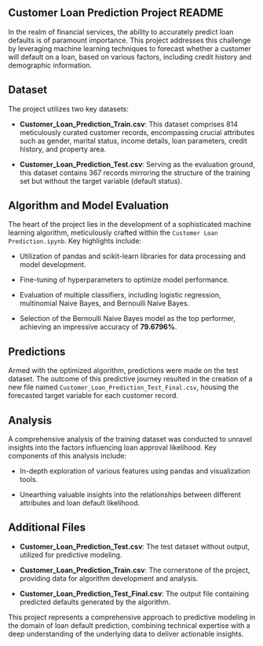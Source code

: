 ## Customer Loan Prediction Project README

In the realm of financial services, the ability to accurately predict loan defaults is of paramount importance. This project addresses this challenge by leveraging machine learning techniques to forecast whether a customer will default on a loan, based on various factors, including credit history and demographic information.

## Dataset

The project utilizes two key datasets:

- **Customer_Loan_Prediction_Train.csv**: This dataset comprises 814 meticulously curated customer records, encompassing crucial attributes such as gender, marital status, income details, loan parameters, credit history, and property area.

- **Customer_Loan_Prediction_Test.csv**: Serving as the evaluation ground, this dataset contains 367 records mirroring the structure of the training set but without the target variable (default status).

## Algorithm and Model Evaluation

The heart of the project lies in the development of a sophisticated machine learning algorithm, meticulously crafted within the `Customer Loan Prediction.ipynb`. Key highlights include:

- Utilization of pandas and scikit-learn libraries for data processing and model development.

- Fine-tuning of hyperparameters to optimize model performance.

- Evaluation of multiple classifiers, including logistic regression, multinomial Naive Bayes, and Bernoulli Naive Bayes.

- Selection of the Bernoulli Naive Bayes model as the top performer, achieving an impressive accuracy of **79.6796%**.

## Predictions

Armed with the optimized algorithm, predictions were made on the test dataset. The outcome of this predictive journey resulted in the creation of a new file named `Customer_Loan_Prediction_Test_Final.csv`, housing the forecasted target variable for each customer record.

## Analysis

A comprehensive analysis of the training dataset was conducted to unravel insights into the factors influencing loan approval likelihood. Key components of this analysis include:

- In-depth exploration of various features using pandas and visualization tools.

- Unearthing valuable insights into the relationships between different attributes and loan default likelihood.

## Additional Files

- **Customer_Loan_Prediction_Test.csv**: The test dataset without output, utilized for predictive modeling.

- **Customer_Loan_Prediction_Train.csv**: The cornerstone of the project, providing data for algorithm development and analysis.

- **Customer_Loan_Prediction_Test_Final.csv**: The output file containing predicted defaults generated by the algorithm.

This project represents a comprehensive approach to predictive modeling in the domain of loan default prediction, combining technical expertise with a deep understanding of the underlying data to deliver actionable insights.
